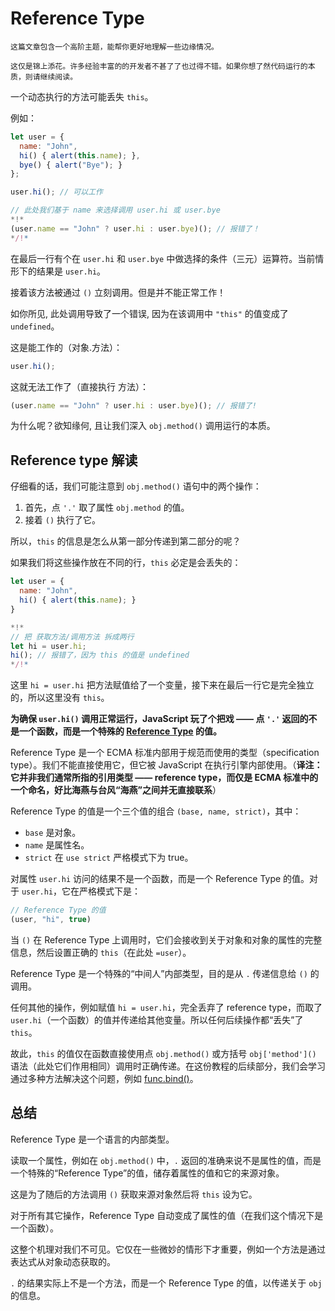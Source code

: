 
# Reference Type

```warn header="深入的语言特性"
这篇文章包含一个高阶主题，能帮你更好地理解一些边缘情况。

这仅是锦上添花。许多经验丰富的的开发者不甚了了也过得不错。如果你想了然代码运行的本质，则请继续阅读。
```

一个动态执行的方法可能丢失 `this`。

例如：

```js run
let user = {
  name: "John",
  hi() { alert(this.name); },
  bye() { alert("Bye"); }
};

user.hi(); // 可以工作

// 此处我们基于 name 来选择调用 user.hi 或 user.bye
*!*
(user.name == "John" ? user.hi : user.bye)(); // 报错了！
*/!*
```

在最后一行有个在 `user.hi` 和 `user.bye` 中做选择的条件（三元）运算符。当前情形下的结果是 `user.hi`。

接着该方法被通过 `()` 立刻调用。但是并不能正常工作！

如你所见, 此处调用导致了一个错误, 因为在该调用中 `"this"` 的值变成了 `undefined`。

这是能工作的（对象.方法）：
```js
user.hi();
```

这就无法工作了（直接执行 方法）：
```js
(user.name == "John" ? user.hi : user.bye)(); // 报错了!
```

为什么呢？欲知缘何, 且让我们深入 `obj.method()` 调用运行的本质。

## Reference type 解读

仔细看的话，我们可能注意到 `obj.method()` 语句中的两个操作：

1. 首先，点 `'.'` 取了属性 `obj.method` 的值。
2. 接着 `()` 执行了它。

所以，`this` 的信息是怎么从第一部分传递到第二部分的呢？

如果我们将这些操作放在不同的行，`this` 必定是会丢失的：

```js run
let user = {
  name: "John",
  hi() { alert(this.name); }
}

*!*
// 把 获取方法/调用方法 拆成两行
let hi = user.hi;
hi(); // 报错了，因为 this 的值是 undefined
*/!*
```

这里 `hi = user.hi` 把方法赋值给了一个变量，接下来在最后一行它是完全独立的，所以这里没有 `this`。

**为确保 `user.hi()` 调用正常运行，JavaScript 玩了个把戏 —— 点 `'.'` 返回的不是一个函数，而是一个特殊的 [Reference Type](https://tc39.github.io/ecma262/#sec-reference-specification-type) 的值。**

Reference Type 是一个 ECMA 标准内部用于规范而使用的类型（specification type）。我们不能直接使用它，但它被 JavaScript 在执行引擎内部使用。（**译注：它并非我们通常所指的引用类型 —— reference type，而仅是 ECMA 标准中的一个命名，好比海燕与台风“海燕”之间并无直接联系**）

Reference Type 的值是一个三个值的组合 `(base, name, strict)`，其中：

- `base` 是对象。
- `name` 是属性名。
- `strict` 在 `use strict` 严格模式下为 true。

对属性 `user.hi` 访问的结果不是一个函数，而是一个 Reference Type 的值。对于 `user.hi`，它在严格模式下是：

```js
// Reference Type 的值
(user, "hi", true)
```

当 `()` 在 Reference Type 上调用时，它们会接收到关于对象和对象的属性的完整信息，然后设置正确的 `this`（在此处 `=user`）。

Reference Type 是一个特殊的“中间人”内部类型，目的是从 `.` 传递信息给 `()` 的调用。

任何其他的操作，例如赋值 `hi = user.hi`，完全丢弃了 reference type，而取了 `user.hi`（一个函数）的值并传递给其他变量。所以任何后续操作都“丢失”了 `this`。

故此，`this` 的值仅在函数直接使用点 `obj.method()` 或方括号 `obj['method']()` 语法（此处它们作用相同）调用时正确传递。在这份教程的后续部分，我们会学习通过多种方法解决这个问题，例如 [func.bind()](/bind#solution-2-bind)。

## 总结

Reference Type 是一个语言的内部类型。

读取一个属性，例如在 `obj.method()` 中，`.` 返回的准确来说不是属性的值，而是一个特殊的“Reference Type”的值，储存着属性的值和它的来源对象。

这是为了随后的方法调用 `()` 获取来源对象然后将 `this` 设为它。

对于所有其它操作，Reference Type 自动变成了属性的值（在我们这个情况下是一个函数）。

这整个机理对我们不可见。它仅在一些微妙的情形下才重要，例如一个方法是通过表达式从对象动态获取的。





`.` 的结果实际上不是一个方法，而是一个 Reference Type 的值，以传递关于 `obj` 的信息。
